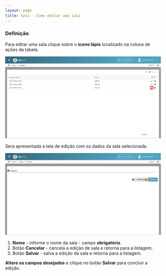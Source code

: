 ```yaml
---
layout: page
title: Sala - Como editar uma sala
---
```


### Definição

Para editar uma sala clique sobre o **ícone lápis** localizado na coluna de ações da tabela.

<p align="center">
  <img alt="editar-sala-img-1" src="editar-sala-img-1.png" width="800">
</p>

Sera apresentada a tela de edição com os dados da sala selecionada.

<p align="center">
  <img alt="editar-sala-img-2" src="editar-sala-img-2.png" width="800">
</p>

1. **Nome** - informe o nome da sala - campo **obrigatório**.
2. Botão **Cancelar** - cancela a edição de sala e retorna para a listagem.
3. Botão **Salvar** - salva a edição da sala e retorna para a listagem.

**Altere os campos desejados** e clique no botão **Salvar** para concluir a edição.

